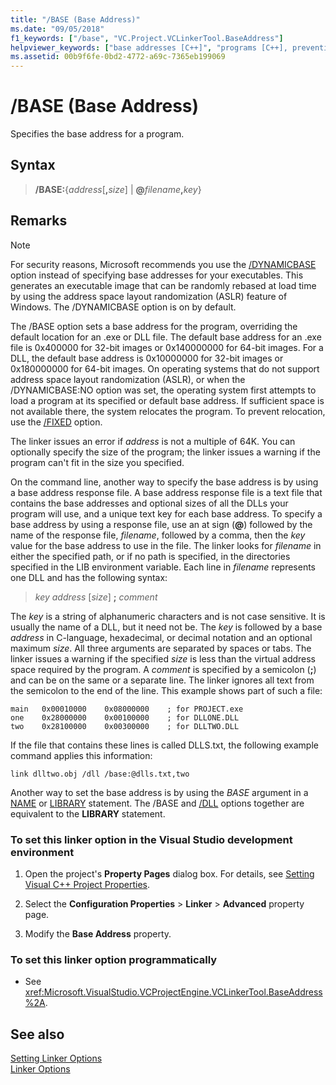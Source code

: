 ```yaml
---
title: "/BASE (Base Address)"
ms.date: "09/05/2018"
f1_keywords: ["/base", "VC.Project.VCLinkerTool.BaseAddress"]
helpviewer_keywords: ["base addresses [C++]", "programs [C++], preventing relocation", "semicolon [C++], specifier", "-BASE linker option", "key address size", "environment variables [C++], LIB", "programs [C++], base address", "LIB environment variable", "BASE linker option", "DLLs [C++], linking", "/BASE linker option", "@ symbol for base address", "executable files [C++], base address", "at sign symbol for base address"]
ms.assetid: 00b9f6fe-0bd2-4772-a69c-7365eb199069
---
```

# /BASE (Base Address)

Specifies the base address for a program.

## Syntax

> **/BASE:**{*address*[**,**<em>size</em>] | **\@**<em>filename</em>**,**<em>key</em>}

## Remarks

> [!NOTE]
> For security reasons, Microsoft recommends you use the [/DYNAMICBASE](../../build/reference/dynamicbase-use-address-space-layout-randomization.md) option instead of specifying base addresses for your executables. This generates an executable image that can be randomly rebased at load time by using the address space layout randomization (ASLR) feature of Windows. The /DYNAMICBASE option is on by default.

The /BASE option sets a base address for the program, overriding the default location for an .exe  or DLL file. The default base address for an .exe file is 0x400000 for 32-bit images or 0x140000000 for 64-bit images. For a DLL, the default base address is 0x10000000 for 32-bit images or 0x180000000 for 64-bit images. On operating systems that do not support address space layout randomization (ASLR), or when the /DYNAMICBASE:NO option was set, the operating system first attempts to load a program at its specified or default base address. If sufficient space is not available there, the system relocates the program. To prevent relocation, use the [/FIXED](../../build/reference/fixed-fixed-base-address.md) option.

The linker issues an error if *address* is not a multiple of 64K. You can optionally specify the size of the program; the linker issues a warning if the program can't fit in the size you specified.

On the command line, another way to specify the base address is by using a base address response file. A base address response file is a text file that contains the base addresses and optional sizes of all the DLLs your program will use, and a unique text key for each base address. To specify a base address by using a response file, use an at sign (**\@**) followed by the name of the response file, *filename*, followed by a comma, then the *key* value for the base address to use in the file. The linker looks for *filename* in either the specified path, or if no path is specified, in the directories specified in the LIB environment variable. Each line in *filename* represents one DLL and has the following syntax:

> *key* *address* [*size*] **;** *comment*

The *key* is a string of alphanumeric characters and is not case sensitive. It is usually the name of a DLL, but it need not be. The *key* is followed by a base *address* in C-language, hexadecimal, or decimal notation and an optional maximum *size*. All three arguments are separated by spaces or tabs. The linker issues a warning if the specified *size* is less than the virtual address space required by the program. A *comment* is specified by a semicolon (**;**) and can be on the same or a separate line. The linker ignores all text from the semicolon to the end of the line. This example shows part of such a file:

```
main   0x00010000    0x08000000    ; for PROJECT.exe
one    0x28000000    0x00100000    ; for DLLONE.DLL
two    0x28100000    0x00300000    ; for DLLTWO.DLL
```

If the file that contains these lines is called DLLS.txt, the following example command applies this information:

```
link dlltwo.obj /dll /base:@dlls.txt,two
```

Another way to set the base address is by using the *BASE* argument in a [NAME](../../build/reference/name-c-cpp.md) or [LIBRARY](../../build/reference/library.md) statement. The /BASE and [/DLL](../../build/reference/dll-build-a-dll.md) options together are equivalent to the **LIBRARY** statement.

### To set this linker option in the Visual Studio development environment

1. Open the project's **Property Pages** dialog box. For details, see [Setting Visual C++ Project Properties](../../ide/working-with-project-properties.md).

1. Select the **Configuration Properties** > **Linker** > **Advanced** property page.

1. Modify the **Base Address** property.

### To set this linker option programmatically

- See <xref:Microsoft.VisualStudio.VCProjectEngine.VCLinkerTool.BaseAddress%2A>.

## See also

[Setting Linker Options](../../build/reference/setting-linker-options.md)<br/>
[Linker Options](../../build/reference/linker-options.md)
